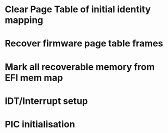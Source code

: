# Clear Page Table of initial identity mapping

# Recover firmware page table frames

# Mark all recoverable memory from EFI mem map

# IDT/Interrupt setup

# PIC initialisation